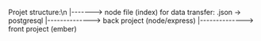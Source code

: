 Projet structure:\n
	|-------> node file (index) for data transfer: .json -> postgresql
	|--------------> back project (node/express)
	|--------------> front project (ember)
